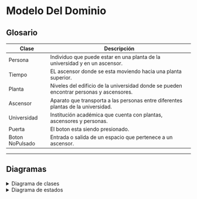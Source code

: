 # Modelo Del Dominio

## Glosario


| Clase               | Descripción                                                                              |
| ------------------- | -----------------------------------------------------------------------------------------|
| Persona             |  Individuo que puede estar en una planta de la universidad y en un ascensor.             |
| Tiempo              |  EL ascensor donde se esta moviendo hacia una planta superior.                           |
| Planta              |  Niveles del edificio de la universidad donde se pueden encontrar personas y ascensores. |                                      
| Ascensor            |  Aparato que transporta a las personas entre diferentes plantas de la universidad.       |
| Universidad         |  Institución académica que cuenta con plantas, ascensores y personas.                    |
| Puerta              |  El boton esta siendo presionado.                                                        |
| Boton NoPulsado     |  Entrada o salida de un espacio que pertenece a un ascensor.                             | 


<hr>

## Diagramas

<details>
  <summary>Diagrama de clases</summary>
  
|         Diagrama de clases         
| :-: 
| ![](images/modeloDelDominio.png)
| [Código](modeloDelDominio.puml) 

</details>

<details>
  <summary>Diagrama de estados</summary>

    


  <div align="center">

| Estado                | Descripción                                                        |
| --------------------- | ------------------------------------------------------------------ |
| Ascensor Parado       |  El ascensor donde no se esta moviendo.                            |
| Ascensor Subiendo     |  EL ascensor donde se esta moviendo hacia una planta superior.     |
| Ascensor Bajando      |  El ascensor donde se esta moviendo havia una planta inferior.     |                                      
| Puerta Abierta        |  La puerta permite el paso de las personas.                        |
| Puerta Cerrada        |  La puerta impide el paso de las personas.                         |
| Boton Pulsado         |  El boton esta siendo presionado.                                  |
| Boton NoPulsado       |  El boton no esta siendo presionado.                               | 
| Persona EnAscensor    |  La persona se encuentra dentro del ascensor.                      |
| Persona EnPlanta      |  La persona se encuentra en una planta de la universidad.          |
| Persona EnPuerta      |  La persona se encuentra en una planta esperando el ascensor.      |

</div>
  
| Diagrama de estados
| :-: 
| ![](images/diagramaDeEstados.png)
| [Código](diagramaDeEstados.puml) 


</details>